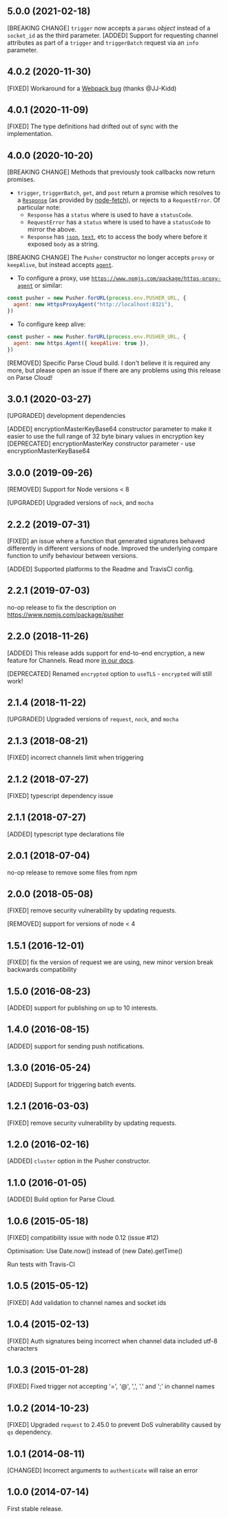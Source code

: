 ## 5.0.0 (2021-02-18)

[BREAKING CHANGE] `trigger` now accepts a `params` _object_ instead of a `socket_id` as the third parameter.
[ADDED] Support for requesting channel attributes as part of a `trigger` and `triggerBatch` request via an `info` parameter.

## 4.0.2 (2020-11-30)

[FIXED] Workaround for a [Webpack bug](https://github.com/webpack/webpack/issues/4742) (thanks @JJ-Kidd)

## 4.0.1 (2020-11-09)

[FIXED] The type definitions had drifted out of sync with the implementation.

## 4.0.0 (2020-10-20)

[BREAKING CHANGE] Methods that previously took callbacks now return promises.

- `trigger`, `triggerBatch`, `get`, and `post` return a promise which resolves
  to a [`Response`](https://github.com/node-fetch/node-fetch#class-response) (as provided by [node-fetch](https://github.com/node-fetch/node-fetch)),
  or rejects to a `RequestError`. Of particular note:
  - `Response` has a `status` where is used to have a `statusCode`.
  - `RequestError` has a `status` where is used to have a `statusCode` to
    mirror the above.
  - `Response` has
    [`json`](https://github.com/node-fetch/node-fetch#bodyjson),
    [`text`](https://github.com/node-fetch/node-fetch#bodytext), etc to
    access the body where before it exposed `body` as a string.

[BREAKING CHANGE] The `Pusher` constructor no longer accepts `proxy` or `keepAlive`, but instead accepts [`agent`](https://nodejs.org/api/https.html#https_class_https_agent).

- To configure a proxy, use [`https://www.npmjs.com/package/https-proxy-agent`](https://www.npmjs.com/package/https-proxy-agent) or similar:

```js
const pusher = new Pusher.forURL(process.env.PUSHER_URL, {
  agent: new HttpsProxyAgent("http://localhost:8321"),
})
```

- To configure keep alive:

```js
const pusher = new Pusher.forURL(process.env.PUSHER_URL, {
  agent: new https.Agent({ keepAlive: true }),
})
```

[REMOVED] Specific Parse Cloud build. I don't believe it is required any more, but please open an issue if there are any problems using this release on Parse Cloud!

## 3.0.1 (2020-03-27)

[UPGRADED] development dependencies

[ADDED] encryptionMasterKeyBase64 constructor parameter to make it easier to use the full range of 32 byte binary values in encryption key
[DEPRECATED] encryptionMasterKey constructor parameter - use encryptionMasterKeyBase64

## 3.0.0 (2019-09-26)

[REMOVED] Support for Node versions < 8

[UPGRADED] Upgraded versions of `nock`, and `mocha`

## 2.2.2 (2019-07-31)

[FIXED] an issue where a function that generated signatures behaved differently in different versions of node. Improved the underlying compare function to unify behaviour between versions.

[ADDED] Supported platforms to the Readme and TravisCI config.

## 2.2.1 (2019-07-03)

no-op release to fix the description on https://www.npmjs.com/package/pusher

## 2.2.0 (2018-11-26)

[ADDED] This release adds support for end-to-end encryption, a new feature for Channels. Read more [in our docs](https://pusher.com/docs/client_api_guide/client_encrypted_channels).

[DEPRECATED] Renamed `encrypted` option to `useTLS` - `encrypted` will still work!

## 2.1.4 (2018-11-22)

[UPGRADED] Upgraded versions of `request`, `nock`, and `mocha`

## 2.1.3 (2018-08-21)

[FIXED] incorrect channels limit when triggering

## 2.1.2 (2018-07-27)

[FIXED] typescript dependency issue

## 2.1.1 (2018-07-27)

[ADDED] typescript type declarations file

## 2.0.1 (2018-07-04)

no-op release to remove some files from npm

## 2.0.0 (2018-05-08)

[FIXED] remove security vulnerability by updating requests.

[REMOVED] support for versions of node < 4

## 1.5.1 (2016-12-01)

[FIXED] fix the version of request we are using, new minor version break backwards compatibility

## 1.5.0 (2016-08-23)

[ADDED] support for publishing on up to 10 interests.

## 1.4.0 (2016-08-15)

[ADDED] support for sending push notifications.

## 1.3.0 (2016-05-24)

[ADDED] Support for triggering batch events.

## 1.2.1 (2016-03-03)

[FIXED] remove security vulnerability by updating requests.

## 1.2.0 (2016-02-16)

[ADDED] `cluster` option in the Pusher constructor.

## 1.1.0 (2016-01-05)

[ADDED] Build option for Parse Cloud.

## 1.0.6 (2015-05-18)

[FIXED] compatibility issue with node 0.12 (issue #12)

Optimisation: Use Date.now() instead of (new Date).getTime()

Run tests with Travis-CI

## 1.0.5 (2015-05-12)

[FIXED] Add validation to channel names and socket ids

## 1.0.4 (2015-02-13)

[FIXED] Auth signatures being incorrect when channel data included utf-8 characters

## 1.0.3 (2015-01-28)

[FIXED] Fixed trigger not accepting '=', '@', ',', '.' and ';' in channel names

## 1.0.2 (2014-10-23)

[FIXED] Upgraded `request` to 2.45.0 to prevent DoS vulnerability caused by `qs` dependency.

## 1.0.1 (2014-08-11)

[CHANGED] Incorrect arguments to `authenticate` will raise an error

## 1.0.0 (2014-07-14)

First stable release.
